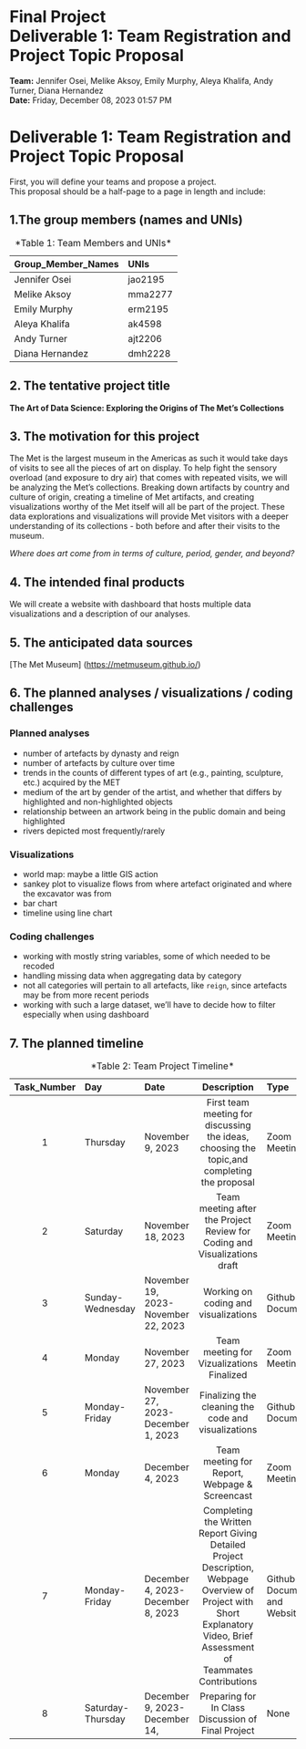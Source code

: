 Final Project <br> Deliverable 1: Team Registration and Project Topic
Proposal
================
**Team:** Jennifer Osei, Melike Aksoy, Emily Murphy, Aleya Khalifa, Andy
Turner, Diana Hernandez <br>
**Date:** Friday, December 08, 2023 01:57 PM

# Deliverable 1: Team Registration and Project Topic Proposal

First, you will define your teams and propose a project. <br> This
proposal should be a half-page to a page in length and include:

## 1.The group members (names and UNIs)

<table>
<caption>
*Table 1: Team Members and UNIs*
</caption>
<thead>
<tr>
<th style="text-align:left;">
Group_Member_Names
</th>
<th style="text-align:left;">
UNIs
</th>
</tr>
</thead>
<tbody>
<tr>
<td style="text-align:left;">
Jennifer Osei
</td>
<td style="text-align:left;">
jao2195
</td>
</tr>
<tr>
<td style="text-align:left;">
Melike Aksoy
</td>
<td style="text-align:left;">
mma2277
</td>
</tr>
<tr>
<td style="text-align:left;">
Emily Murphy
</td>
<td style="text-align:left;">
erm2195
</td>
</tr>
<tr>
<td style="text-align:left;">
Aleya Khalifa
</td>
<td style="text-align:left;">
ak4598
</td>
</tr>
<tr>
<td style="text-align:left;">
Andy Turner
</td>
<td style="text-align:left;">
ajt2206
</td>
</tr>
<tr>
<td style="text-align:left;">
Diana Hernandez
</td>
<td style="text-align:left;">
dmh2228
</td>
</tr>
</tbody>
</table>

## 2. The tentative project title

**The Art of Data Science: Exploring the Origins of The Met’s
Collections**

## 3. The motivation for this project

The Met is the largest museum in the Americas as such it would take days
of visits to see all the pieces of art on display. To help fight the
sensory overload (and exposure to dry air) that comes with repeated
visits, we will be analyzing the Met’s collections. Breaking down
artifacts by country and culture of origin, creating a timeline of Met
artifacts, and creating visualizations worthy of the Met itself will all
be part of the project. These data explorations and visualizations will
provide Met visitors with a deeper understanding of its collections -
both before and after their visits to the museum.

*Where does art come from in terms of culture, period, gender, and
beyond?*

## 4. The intended final products

We will create a website with dashboard that hosts multiple data
visualizations and a description of our analyses.

## 5. The anticipated data sources

\[The Met Museum\] (<https://metmuseum.github.io/>)

## 6. The planned analyses / visualizations / coding challenges

### Planned analyses

- number of artefacts by dynasty and reign
- number of artefacts by culture over time
- trends in the counts of different types of art (e.g., painting,
  sculpture, etc.) acquired by the MET
- medium of the art by gender of the artist, and whether that differs by
  highlighted and non-highlighted objects
- relationship between an artwork being in the public domain and being
  highlighted
- rivers depicted most frequently/rarely

### Visualizations

- world map: maybe a little GIS action
- sankey plot to visualize flows from where artefact originated and
  where the excavator was from
- bar chart
- timeline using line chart

### Coding challenges

- working with mostly string variables, some of which needed to be
  recoded
- handling missing data when aggregating data by category
- not all categories will pertain to all artefacts, like `reign`, since
  artefacts may be from more recent periods
- working with such a large dataset, we’ll have to decide how to filter
  especially when using dashboard

## 7. The planned timeline

<table>
<caption>
*Table 2: Team Project Timeline*
</caption>
<thead>
<tr>
<th style="text-align:center;">
Task_Number
</th>
<th style="text-align:left;">
Day
</th>
<th style="text-align:left;">
Date
</th>
<th style="text-align:center;">
Description
</th>
<th style="text-align:left;">
Type
</th>
</tr>
</thead>
<tbody>
<tr>
<td style="text-align:center;">
1
</td>
<td style="text-align:left;">
Thursday
</td>
<td style="text-align:left;">
November 9, 2023
</td>
<td style="text-align:center;">
First team meeting for discussing the ideas, choosing the topic,and
completing the proposal
</td>
<td style="text-align:left;">
Zoom Meeting
</td>
</tr>
<tr>
<td style="text-align:center;">
2
</td>
<td style="text-align:left;">
Saturday
</td>
<td style="text-align:left;">
November 18, 2023
</td>
<td style="text-align:center;">
Team meeting after the Project Review for Coding and Visualizations
draft
</td>
<td style="text-align:left;">
Zoom Meeting
</td>
</tr>
<tr>
<td style="text-align:center;">
3
</td>
<td style="text-align:left;">
Sunday-Wednesday
</td>
<td style="text-align:left;">
November 19, 2023-November 22, 2023
</td>
<td style="text-align:center;">
Working on coding and visualizations
</td>
<td style="text-align:left;">
Github Document
</td>
</tr>
<tr>
<td style="text-align:center;">
4
</td>
<td style="text-align:left;">
Monday
</td>
<td style="text-align:left;">
November 27, 2023
</td>
<td style="text-align:center;">
Team meeting for Vizualizations Finalized
</td>
<td style="text-align:left;">
Zoom Meeting
</td>
</tr>
<tr>
<td style="text-align:center;">
5
</td>
<td style="text-align:left;">
Monday-Friday
</td>
<td style="text-align:left;">
November 27, 2023-December 1, 2023
</td>
<td style="text-align:center;">
Finalizing the cleaning the code and visualizations
</td>
<td style="text-align:left;">
Github Document
</td>
</tr>
<tr>
<td style="text-align:center;">
6
</td>
<td style="text-align:left;">
Monday
</td>
<td style="text-align:left;">
December 4, 2023
</td>
<td style="text-align:center;">
Team meeting for Report, Webpage & Screencast
</td>
<td style="text-align:left;">
Zoom Meeting
</td>
</tr>
<tr>
<td style="text-align:center;">
7
</td>
<td style="text-align:left;">
Monday-Friday
</td>
<td style="text-align:left;">
December 4, 2023-December 8, 2023
</td>
<td style="text-align:center;">
Completing the Written Report Giving Detailed Project Description,
Webpage Overview of Project with Short Explanatory Video, Brief
Assessment of Teammates Contributions
</td>
<td style="text-align:left;">
Github Document and Website
</td>
</tr>
<tr>
<td style="text-align:center;">
8
</td>
<td style="text-align:left;">
Saturday-Thursday
</td>
<td style="text-align:left;">
December 9, 2023- December 14,
</td>
<td style="text-align:center;">
Preparing for In Class Discussion of Final Project
</td>
<td style="text-align:left;">
None
</td>
</tr>
</tbody>
</table>
